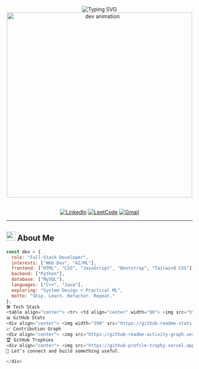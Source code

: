 <div align="center">
  <img src="https://readme-typing-svg.herokuapp.com?font=Fira+Code&size=28&duration=2800&pause=2000&color=70A5FD&center=true&vCenter=true&width=700&lines=Hey+there!+👋;Full-Stack+Developer+💻;AI%2FML+Enthusiast+🤖;Clean+code.+Fast+apps.+Simple+UX." alt="Typing SVG" />
</div>

<div align="center">
  <img src="https://user-images.githubusercontent.com/74038190/225813708-98b745f2-7d22-48cf-9150-083f1b00d6c9.gif" width="500" alt="dev animation">
</div>

<br/>

<div align="center">

[![LinkedIn](https://img.shields.io/badge/LinkedIn-0A66C2?style=for-the-badge&logo=linkedin&logoColor=white)](https://www.linkedin.com/in/YOUR_LINKEDIN/)
[![LeetCode](https://img.shields.io/badge/LeetCode-000000?style=for-the-badge&logo=LeetCode&logoColor=FFA116)](https://leetcode.com/YOUR_LEETCODE/)
[![Gmail](https://img.shields.io/badge/Email-EA4335?style=for-the-badge&logo=gmail&logoColor=white)](mailto:YOUR_EMAIL)

</div>

---

## <img src="https://media2.giphy.com/media/QssGEmpkyEOhBCb7e1/giphy.gif" width="25" /> About Me

```javascript
const dev = {
  role: "Full-Stack Developer",
  interests: ["Web Dev", "AI/ML"],
  frontend: ["HTML", "CSS", "JavaScript", "Bootstrap", "Tailwind CSS"],
  backend: ["Python"],
  database: ["MySQL"],
  languages: ["C++", "Java"],
  exploring: "System Design + Practical ML",
  motto: "Ship. Learn. Refactor. Repeat."
};
🛠️ Tech Stack
<table align="center"> <tr> <td align="center" width="96"> <img src="https://skillicons.dev/icons?i=html" width="48" height="48" alt="HTML" /><br/>HTML </td> <td align="center" width="96"> <img src="https://skillicons.dev/icons?i=css" width="48" height="48" alt="CSS" /><br/>CSS </td> <td align="center" width="96"> <img src="https://skillicons.dev/icons?i=js" width="48" height="48" alt="JavaScript" /><br/>JavaScript </td> <td align="center" width="96"> <img src="https://skillicons.dev/icons?i=bootstrap" width="48" height="48" alt="Bootstrap" /><br/>Bootstrap </td> <td align="center" width="96"> <img src="https://skillicons.dev/icons?i=tailwind" width="48" height="48" alt="Tailwind" /><br/>Tailwind </td> <td align="center" width="96"> <img src="https://skillicons.dev/icons?i=python" width="48" height="48" alt="Python" /><br/>Python </td> <td align="center" width="96"> <img src="https://skillicons.dev/icons?i=mysql" width="48" height="48" alt="MySQL" /><br/>MySQL </td> <td align="center" width="96"> <img src="https://skillicons.dev/icons?i=cpp" width="48" height="48" alt="C++" /><br/>C++ </td> <td align="center" width="96"> <img src="https://skillicons.dev/icons?i=java" width="48" height="48" alt="Java" /><br/>Java </td> </tr> </table>
📊 GitHub Stats
<div align="center"> <img width="390" src="https://github-readme-stats.vercel.app/api?username=YOUR_USERNAME&show_icons=true&theme=tokyonight&hide_border=true&bg_color=00000000&rank_icon=github" alt="stats"/> <img width="325" src="https://github-readme-stats.vercel.app/api/top-langs/?username=YOUR_USERNAME&layout=donut&theme=tokyonight&hide_border=true&bg_color=00000000" alt="top langs"/> </div> <div align="center"> <img width="425" src="https://github-readme-streak-stats.herokuapp.com/?user=YOUR_USERNAME&theme=tokyonight&hide_border=true&background=00000000" alt="streak"/> </div>
📈 Contribution Graph
<div align="center"> <img src="https://github-readme-activity-graph.vercel.app/graph?username=YOUR_USERNAME&bg_color=00000000&color=70a5fd&line=bf91f3&point=ffffff&area=true&hide_border=true" alt="activity graph"/> </div>
🏆 GitHub Trophies
<div align="center"> <img src="https://github-profile-trophy.vercel.app/?username=YOUR_USERNAME&theme=algolia&no-frame=true&no-bg=true&column=4&margin-w=15&margin-h=15&title=Commits,Followers,Stars,PullRequest" alt="trophies"/> </div> <br/> <div align="center"> <img src="https://user-images.githubusercontent.com/74038190/212284100-561aa473-3905-4a80-b561-0d28506553ee.gif" width="100%" alt="divider"/> </div> <div align="center">
💫 Let’s connect and build something useful.

</div>
